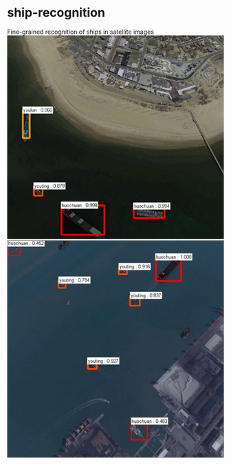 # ship-recognition
Fine-grained recognition of ships in satellite images
                ![image](https://github.com/Johncheng1/ship-recognition/raw/master/output/121.png)
                ![image](https://github.com/Johncheng1/ship-recognition/blob/master/output/123.jpg)

